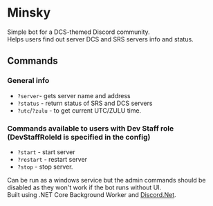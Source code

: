 # Minsky
Simple bot for a DCS-themed Discord community.<br />
Helps users find out server DCS and SRS servers info and status.<br />
## Commands
### General info
- `?server`- gets server name and address
- `?status` - return status of SRS and DCS servers
- `?utc`/`?zulu` - to get current UTC/ZULU time.

### Commands available to users with Dev Staff role (DevStaffRoleId is specified in the config)
- `?start` - start server
- `?restart` - restart server
- `?stop` - stop server.

Can be run as a windows service but the admin commands should be disabled as they won't work if the bot runs without UI.</br>
Built using .NET Core Background Worker and [Discord.Net](https://github.com/discord-net/Discord.Net).
